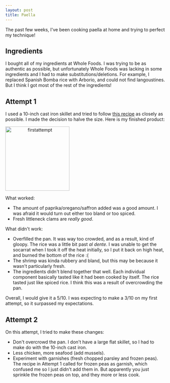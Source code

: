 ```yaml
---
layout: post
title: Paella
---
```


The past few weeks, I've been cooking paella at home and trying to perfect my technique!

## Ingredients
I bought all of my ingredients at Whole Foods. I was trying to be as authentic as possible, but unfortunately Whole Foods was lacking in some ingredients and I had to make substitutions/deletions. For example, I replaced Spanish Bomba rice with Arborio, and could not find langoustines. But I think I got most of the rest of the ingredients!

## Attempt 1
I used a 10-inch cast iron skillet and tried to follow [this recipe][1] as closely as possible. I made the decision to halve the size. Here is my finished product:

<img style="text-align:center;" src="{{site.url}}/images/paella1.jpg'" width="200" alt="firstattempt">

What worked:

* The amount of paprika/oregano/saffron added was a good amount. I was afraid it would turn out either too bland or too spiced.
* Fresh littleneck clams are *really good*. 

What didn't work:

* Overfilled the pan. It was way too crowded, and as a result, kind of gloopy. The rice was a little bit past *al dente*. I was unable to get the socarrat when I took it off the heat initially, so I put it back on high heat, and burned the bottom of the rice :(
* The shrimp was kinda rubbery and bland, but this may be because it wasn't particularly fresh. 
* The ingredients didn't blend together that well. Each individual component basically tasted like it had been cooked by itself. The rice tasted just like spiced rice. I think this was a result of overcrowding the pan.

Overall, I would give it a 5/10. I was expecting to make a 3/10 on my first attempt, so it surpassed my expectations. 

## Attempt 2
On this attempt, I tried to make these changes:

* Don't overcrowd the pan. I don't have a large flat skillet, so I had to make do with the 10-inch cast iron.
* Less chicken, more seafood (add mussels).
* Experiment with garnishes (fresh chopped parsley and frozen peas). The recipe in Attempt 1 called for frozen peas as garnish, which confused me so I just didn't add them in. But apparently you just sprinkle the frozen peas on top, and they more or less cook.

[1]:https://www.foodnetwork.com/recipes/tyler-florence/the-ultimate-paella-recipe-2117628